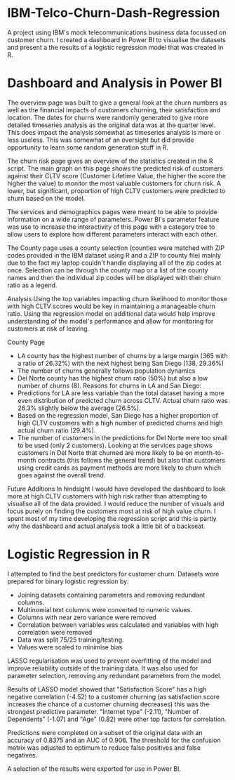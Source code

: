 # IBM-Telco-Churn-Dash-Regression
A project using IBM's mock telecommunications business data focussed on customer churn. I created a dashboard in Power BI to visualise the datasets and present a the results of a logistic regression model that was created in R.

# Dashboard and Analysis in Power BI 
The overview page was built to give a general look at the churn numbers as well as the financial impacts of customers churning, their satisfaction and location. The dates for churns were randomly generated to give more detailed timeseries analysis as the original data was at the quarter level. This does impact the analysis somewhat as timeseries analysis is more or less useless. This was somewhat of an oversight but did provide opportunity to learn some random generation stuff in R.

The churn risk page gives an overview of the statistics created in the R script. The main graph on this page shows the predicted risk of customers against their CLTV score (Customer Lifetime Value, the higher the score the higher the value) to monitor the most valuable customers for churn risk. A lower, but significant, proportion of high CLTV customers were predicted to churn based on the model.

The services and demographics pages were meant to be able to provide information on a wide range of parameters. Power BI's parameter feature was use to increase the interactivity of this page with a category tree to allow users to explore how different parameters interact with each other.

The County page uses a county selection (counties were matched with ZIP codes provided in the IBM dataset using R and a ZIP to county file) mainly due to the fact my laptop couldn't handle displaying all of the zip codes at once. Selection can be through the county map or a list of the county names and then the individual zip codes will be displayed with their churn ratio as a legend.

Analysis
Using the top variables impacting churn likelihood to monitor those with high CLTV scores would be key in maintaining a manageable churn ratio. Using the regression model on additional data would help improve understanding of the model's performance and allow for monitoring for customers at risk of leaving.

County Page
- LA county has the highest number of churns by a large margin (365 with a ratio of 26.32%) with the next highest being San Diego (138, 29.36%)
- The number of churns generally follows population dynamics
- Del Norte county has the highest churn ratio (50%) but also a low number of churns (8).
Reasons for churns in LA and San Diego: 
- Predictions for LA are less variable than the total dataset having a more even distribution of predicted churn across CLTV. Actual churn ratio was 26.3% slightly below the average (26.5%).
- Based on the regression model, San Diego has a higher proportion of high CLTV customers with a high number of predicted churns and high actual churn ratio (29.4%).
- The number of customers in the predictions for Del Norte were too small to be used (only 2 customers). Looking at the services page shows customers in Del Norte that churned are more likely to be on month-to-month contracts (this follows the general trend) but also that customers using credit cards as payment methods are more likely to churn which goes against the overall trend.

Future Additions
In hindsight I would have developed the dashboard to look more at high CLTV customers with high risk rather than attempting to visualise all of the data provided. I would reduce the number of visuals and focus purely on finding the customers most at risk of high value churn. I spent most of my time developing the regression script and this is partly why the dashboard and actual analysis took a little bit of a backseat.

# Logistic Regression in R
I attempted to find the best predictors for customer churn. Datasets were prepared for binary logistic regression by: 
- Joining datasets containing parameters and removing redundant columns. 
- Multinomial text columns were converted to numeric values.
- Columns with near zero variance were removed
- Correlation between variables was calculated and variables with high correlation were removed
- Data was split 75/25 training/testing.
- Values were scaled to minimise bias

LASSO regularisation was used to prevent overfitting of the model and improve reliability outside of the training data. It was also used for parameter selection, removing any redundant parameters from the model.

Results of LASSO model showed that "Satisfaction Score" has a high negative correlation (-4.52) to a customer churning (as satisfaction score increases the chance of a customer churning decreases) this was the strongest predictive parameter. "Internet type" (-2.11), "Number of Dependents" (-1.07) and "Age" (0.82) were other top factors for correlation.

Predictions were completed on a subset of the original data with an accuracy of 0.8375 and an AUC of 0.906. The threshold for the confusion matrix was adjusted to optimum to reduce false positives and false negatives.

A selection of the results were exported for use in Power BI.
